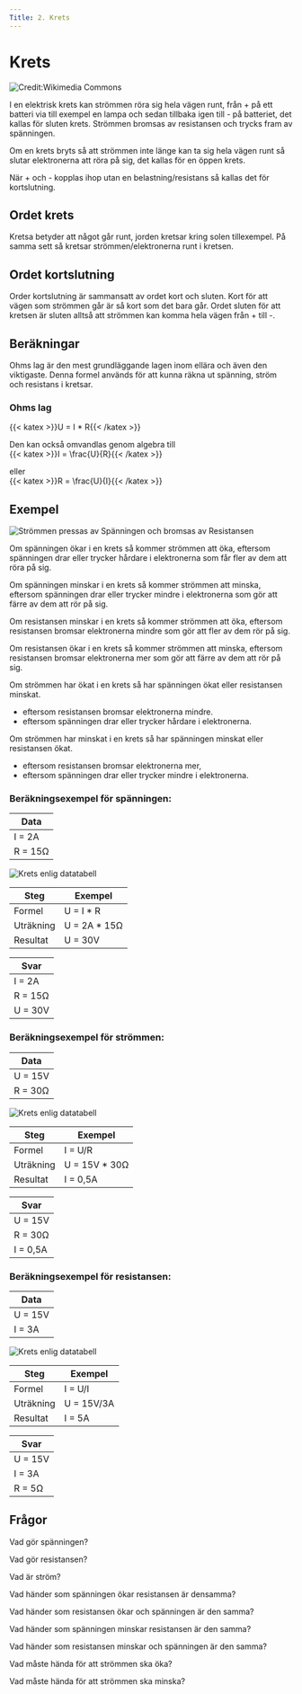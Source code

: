 ```yaml
---
Title: 2. Krets
---
```

# Krets

![Credit:Wikimedia Commons](/electriccircuit.svg)

I en elektrisk krets kan strömmen röra sig hela vägen runt, från + på ett batteri via till exempel en lampa och sedan tillbaka igen till - på batteriet, det kallas för sluten krets. Strömmen bromsas av resistansen och trycks fram av spänningen.

Om en krets bryts så att strömmen inte länge kan ta sig hela vägen runt så slutar elektronerna att röra på sig, det kallas för en öppen krets.

När + och - kopplas ihop utan en belastning/resistans så kallas det för kortslutning.

## Ordet krets
Kretsa betyder att något går runt, jorden kretsar kring solen tillexempel.
På samma sett så kretsar strömmen/elektronerna runt i kretsen.

## Ordet kortslutning
Order kortslutning är sammansatt av ordet kort och sluten. Kort för att vägen som strömmen går är så kort som det bara går. Ordet sluten för att kretsen är sluten alltså att strömmen kan komma hela vägen från + till -.

## Beräkningar
Ohms lag är den mest grundläggande lagen inom ellära och även den viktigaste.
Denna formel används för att kunna räkna ut spänning, ström och resistans 
i kretsar.

### Ohms lag  
{{< katex >}}U = I * R{{< /katex >}} 

Den kan också omvandlas genom algebra till  
{{< katex >}}I = \frac{U}{R}{{< /katex >}}

eller  
{{< katex >}}R = \frac{U}{I}{{< /katex >}}

## Exempel

![ Strömmen pressas av Spänningen och bromsas av Resistansen ](/Ohms-law.jpeg)

Om spänningen ökar i en krets så kommer strömmen att öka, 
eftersom spänningen drar eller trycker hårdare i elektronerna som får fler av dem att röra på sig.

Om spänningen minskar i en krets så kommer strömmen att minska, 
eftersom spänningen drar eller trycker mindre i elektronerna som gör att färre av dem att rör på sig.

Om resistansen minskar i en krets så kommer strömmen att öka, 
eftersom resistansen bromsar elektronerna mindre som gör att fler av dem rör på sig.

Om resistansen ökar i en krets så kommer strömmen att minska,
eftersom resistansen bromsar elektronerna mer som gör att färre av dem att rör på sig.

Om strömmen har ökat i en krets så har spänningen ökat eller resistansen minskat.

 * eftersom resistansen bromsar elektronerna mindre.
 * eftersom spänningen drar eller trycker hårdare i elektronerna.

Om strömmen har minskat i en krets så har spänningen minskat eller resistansen ökat.

 * eftersom resistansen bromsar elektronerna mer,
 * eftersom spänningen drar eller trycker mindre i elektronerna.

### Beräkningsexempel för spänningen:

| Data       |
| ---------- |
| I = 2A     | 
| R = 15Ω    | 

![ Krets enlig datatabell ](/ohmslaw1.png)

| Steg      | Exempel      |
| --------- | ------------ |
| Formel    | U = I * R    |
| Uträkning | U = 2A * 15Ω |
| Resultat  | U = 30V      |

| Svar       |
| ---------- |
| I = 2A     | 
| R = 15Ω    | 
| U = 30V    | 

### Beräkningsexempel för strömmen:

| Data       |
| ---------- |
| U = 15V    | 
| R = 30Ω    | 

![ Krets enlig datatabell ](/ohmslaw2.png)

| Steg       | Exempel       |
| ---------- | ------------- |
| Formel     | I = U/R       |
| Uträkning  | U = 15V * 30Ω |
| Resultat   | I = 0,5A      |

| Svar       |
| ---------- |
| U = 15V    | 
| R = 30Ω    | 
| I = 0,5A   | 

### Beräkningsexempel för resistansen:

| Data       |
| ---------- |
| U = 15V    | 
| I = 3A     | 

![ Krets enlig datatabell ](/ohmslaw2.png)

| Steg      | Exempel      |
| --------- | ------------ |
| Formel    | I = U/I      |
| Uträkning | U = 15V/3A   |
| Resultat  | I = 5A       |

| Svar      |
| ---------- |
| U = 15V    |
| I = 3A     | 
| R = 5Ω     |

## Frågor

Vad gör spänningen?

Vad gör resistansen?

Vad är ström?

Vad händer som spänningen ökar resistansen är densamma?

Vad händer som resistansen ökar och spänningen är den samma?

Vad händer som spänningen minskar resistansen är den samma?

Vad händer som resistansen minskar och spänningen är den samma?

Vad måste hända för att strömmen ska öka?

Vad måste hända för att strömmen ska minska?

